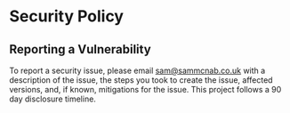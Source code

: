 # Security Policy
## Reporting a Vulnerability

<!--
Use this section to tell people how to report a vulnerability.

Tell them where to go, how often they can expect to get an update on a
reported vulnerability, what to expect if the vulnerability is accepted or
declined, etc.
-->

To report a security issue, please email [sam@sammcnab.co.uk](mailto:sam@sammcnab.co.uk) with a description of the issue, the steps you took to create the issue, affected versions, and, if known, mitigations for the issue. This project follows a 90 day disclosure timeline.
